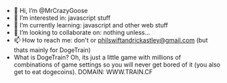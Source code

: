 - 👋 Hi, I’m @MrCrazyGoose
- 👀 I’m interested in: javascript stuff
- 🌱 I’m currently learning: javascript and other web stuff
- 💞️ I’m looking to collaborate on: nothing unless...
- 📫 How to reach me: don't or philswiftandrickastley@gmail.com (but thats mainly for DogeTrain)
- What is DogeTrain? Oh, its just a little game with millions of combinations of game settings so you will never get bored of it (you also get to eat dogecoins). DOMAIN: WWW.TRAIN.CF

<!---
MrCrazyGoose/MrCrazyGoose is a ✨ special ✨ repository because its `README.md` (this file) appears on your GitHub profile.
You can click the Preview link to take a look at your changes.
--->
